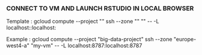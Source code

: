 
### CONNECT TO VM AND LAUNCH RSTUDIO IN LOCAL BROWSER

Template :
gcloud compute --project "<project-id>" ssh --zone "<gcp-processing-zone>" "<compute-engine-name>" -- -L localhost:<xxxx>:localhost:<xxxx>

Example :
gcloud compute --project "big-data-project" ssh --zone "europe-west4-a" "my-vm" -- -L localhost:8787:localhost:8787
